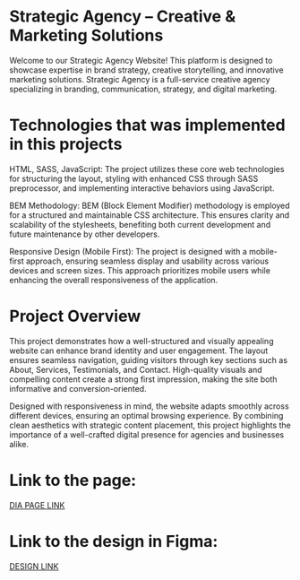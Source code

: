 # Strategic Agency – Creative & Marketing Solutions

Welcome to our Strategic Agency Website! This platform is designed to showcase expertise in brand strategy, creative storytelling, and innovative marketing solutions. Strategic Agency is a full-service creative agency specializing in branding, communication, strategy, and digital marketing.

# Technologies that was implemented in this projects
HTML, SASS, JavaScript: The project utilizes these core web technologies for structuring the layout, styling with enhanced CSS through SASS preprocessor, and implementing interactive behaviors using JavaScript.

BEM Methodology: BEM (Block Element Modifier) methodology is employed for a structured and maintainable CSS architecture. This ensures clarity and scalability of the stylesheets, benefiting both current development and future maintenance by other developers.

Responsive Design (Mobile First): The project is designed with a mobile-first approach, ensuring seamless display and usability across various devices and screen sizes. This approach prioritizes mobile users while enhancing the overall responsiveness of the application.

# Project Overview
This project demonstrates how a well-structured and visually appealing website can enhance brand identity and user engagement. The layout ensures seamless navigation, guiding visitors through key sections such as About, Services, Testimonials, and Contact. High-quality visuals and compelling content create a strong first impression, making the site both informative and conversion-oriented.

Designed with responsiveness in mind, the website adapts smoothly across different devices, ensuring an optimal browsing experience. By combining clean aesthetics with strategic content placement, this project highlights the importance of a well-crafted digital presence for agencies and businesses alike.

# Link to the page:

[DIA PAGE LINK](https://AndreaTkachuk.github.io/Dia/)

# Link to the design in Figma:

[DESIGN LINK](https://www.figma.com/file/7qwsWggv9BAxMi2VPhBuPr/Air-(formerly-Dia)?node-id=9138%3A35)
